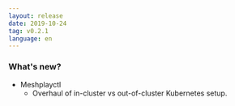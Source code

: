 ```yaml
---
layout: release
date: 2019-10-24
tag: v0.2.1
language: en
---
```


### What's new?

- Meshplayctl
  - Overhaul of in-cluster vs out-of-cluster Kubernetes setup.

